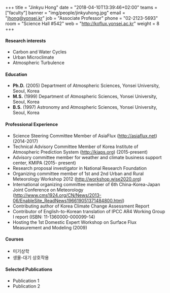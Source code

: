 +++
title = "Jinkyu Hong"
date = "2018-04-10T13:39:46+02:00"
teams = ["faculty"]
banner = "img/people/jinkyuhong.jpg"
email = "jhong@yonsei.kr"
job = "Associate Professor"
phone = "02-2123-5693"
room = "Science Hall #542"
web = "http://koflux.yonsei.ac.kr"
weight = 8
+++

#### Research interests
+ Carbon and Water Cycles
+ Urban Microclimate
+ Atmospheric Turbulence

#### Education
+ **Ph.D.** (2005) Department of Atmospheric Sciences, Yonsei University, Seoul, Korea
+ **M.S.** (1999) Department of Atmospheric Sciences, Yonsei University, Seoul, Korea
+ **B.S.** (1997) Astronomy and Atmospheric Sciences, Yonsei University, Seoul, Korea

#### Professional Experience
+ Science Steering Committee Member of AsiaFlux (http://asiaflux.net) (2014-2017)
+ Technical Advisory Committee Member of Korea Institute of Atmospheric Prediction System (http://kiaps.org) (2015-present)
+ Advisory committee member for weather and climate business support center, KMIPA (2015- present)
+ Research proposal investigator in National Research Foundation
+ Organizing committee member of 1st and 2nd Urban and Rural Meteorology Workshop 2012 (http://workshop.wise2020.org)
+ International organizing committee member of 6th China-Korea-Japan Joint Conference on Meteorology (http://www.cms1924.org/CN/News/2013-06/EnableSite_ReadNews196619051371484800.html)
+ Contributing author of Korea Climate Change Assessment Report
+ Contributor of English-to-Korean translation of IPCC AR4 Working Group I report (ISBN: 11-1360000-000099-14)
+ Hosting the 1st Domestic Expert Workshop on Surface Flux Measurement and Modeling (2009)

#### Courses
+ 미기상학
+ 생물-대기 상호작용

#### Selected Publications
+ Publication 1
+ Publication 2
